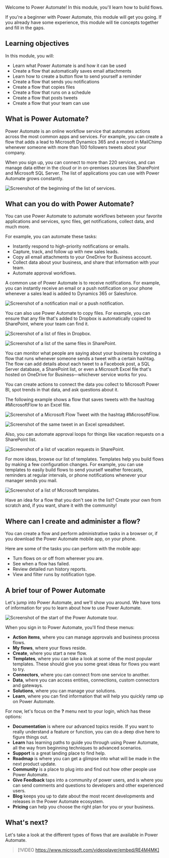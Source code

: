 Welcome to Power Automate! In this module, you'll learn how to build flows.

If you're a beginner with Power Automate, this module will get you going. If you already have some experience, this module will tie concepts together and fill in the gaps.

## Learning objectives

In this module, you will:

- Learn what Power Automate is and how it can be used
- Create a flow that automatically saves email attachments
- Learn how to create a button flow to send yourself a reminder
- Create a flow that sends you notifications
- Create a flow that copies files
- Create a flow that runs on a schedule
- Create a flow that posts tweets
- Create a flow that your team can use

## What is Power Automate?

Power Automate is an online workflow service that automates actions across the most common apps and services. For example, you can create a flow that adds a lead to Microsoft Dynamics 365 and a record in MailChimp whenever someone with more than 100 followers tweets about your company.

When you sign up, you can connect to more than 220 services, and can manage data either in the cloud or in on-premises sources like SharePoint and Microsoft SQL Server. The list of applications you can use with Power Automate grows constantly.

![Screenshot of the beginning of the list of services.](../media/flow-services.png)

## What can you do with Power Automate?

You can use Power Automate to automate workflows between your favorite applications and services, sync files, get notifications, collect data, and much more.

For example, you can automate these tasks:

- Instantly respond to high-priority notifications or emails.
- Capture, track, and follow up with new sales leads.
- Copy all email attachments to your OneDrive for Business account.
- Collect data about your business, and share that information with your team.
- Automate approval workflows.

A common use of Power Automate is to receive notifications. For example, you can instantly receive an email or a push notification on your phone whenever a sales lead is added to Dynamics 365 or Salesforce.

![Screenshot of a notification mail or a push notification.](../media/sales-lead.png)

You can also use Power Automate to copy files. For example, you can ensure that any file that's added to Dropbox is automatically copied to SharePoint, where your team can find it.

![Screenshot of a list of files in Dropbox.](../media/dropbox-files.png)

![Screenshot of a list of the same files in SharePoint.](../media/sharepoint-files.png)

You can monitor what people are saying about your business by creating a flow that runs whenever someone sends a tweet with a certain hashtag. The flow can add details about each tweet to a Facebook post, a SQL Server database, a SharePoint list, or even a Microsoft Excel file that's hosted on OneDrive for Business–-whichever service works for you.

You can create actions to connect the data you collect to Microsoft Power BI, spot trends in that data, and ask questions about it.

The following example shows a flow that saves tweets with the hashtag #MicrosoftFlow to an Excel file.

![Screenshot of a Microsoft Flow Tweet with the hashtag #MicrosoftFlow.](../media/tweets-to-excel.png)

![Screenshot of the same tweet in an Excel spreadsheet.](../media/excel-tweets.png)

Also, you can automate approval loops for things like vacation requests on a SharePoint list.

![Screenshot of a list of vacation requests in SharePoint.](../media/vacation-requests.png)

For more ideas, browse our list of templates. Templates help you build flows by making a few configuration changes. For example, you can use templates to easily build flows to send yourself weather forecasts, reminders at regular intervals, or phone notifications whenever your manager sends you mail.

![Screenshot of a list of Microsoft templates.](../media/templates-you-might-use.png)

Have an idea for a flow that you don't see in the list? Create your own from scratch and, if you want, share it with the community!

## Where can I create and administer a flow?

You can create a flow and perform administrative tasks in a browser or, if you download the Power Automate mobile app, on your phone.

Here are some of the tasks you can perform with the mobile app:

- Turn flows on or off from wherever you are.
- See when a flow has failed.
- Review detailed run history reports.
- View and filter runs by notification type.

## A brief tour of Power Automate

Let's jump into Power Automate, and we'll show you around. We have tons of information for you to learn about how to use Power Automate.

![Screenshot of the start of the Power Automate tour.](../media/start-of-tour.png)

When you sign in to Power Automate, you'll find these menus:

- **Action items**, where you can manage approvals and business process flows.
- **My flows**, where your flows reside.
- **Create**, where you start a new flow.
- **Templates**, where you can take a look at some of the most popular templates. These should give you some great ideas for flows you want to try.
- **Connectors**, where you can connect from one service to another.
- **Data**, where you can access entities, connections, custom connectors and gateways.
- **Solutions**, where you can manage your solutions.
- **Learn**, where you can find information that will help you quickly ramp up on Power Automate.

For now, let's focus on the **?** menu next to your login, which has these options:

- **Documentation** is where our advanced topics reside. If you want to really understand a feature or function, you can do a deep dive here to figure things out.
- **Learn** has learning paths to guide you through using Power Automate, all the way from beginning techniques to advanced scenarios.
- **Support** is a great landing place to find help.
- **Roadmap** is where you can get a glimpse into what will be made in the next product update.
- **Community** is a place to plug into and find out how other people use Power Automate.
- **Give Feedback** taps into a community of power users, and is where you can send comments and questions to developers and other experienced users.
- **Blog** keeps you up to date about the most recent developments and releases in the Power Automate ecosystem.
- **Pricing** can help you choose the right plan for you or your business.

## What's next?

Let's take a look at the different types of flows that are available in Power Automate.

> [!VIDEO https://www.microsoft.com/videoplayer/embed/RE4M4MK] 

